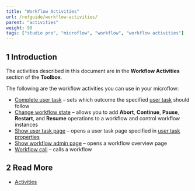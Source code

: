 ```yaml
---
title: "Workflow Activities"
url: /refguide/workflow-activities/
parent: "activities"
weight: 90
tags: ["studio pro", "microflow", "workflow", "workflow activities"]
---
```


## 1 Introduction

The activities described in this document are in the **Workflow Activities** section of the **Toolbox**.

The following are the workflow activities you can use in your microflow:

* [Complete user task](/refguide/complete-task/) – sets which outcome the specified [user task](/refguide/user-task/) should follow
* [Change workflow state](/refguide/change-workflow-state/) – allows you to add **Abort**, **Continue**, **Pause**, **Restart**, and **Resume** operations to a workflow and control workflow instances
* [Show user task page](/refguide/show-task-page/) – opens a user task page specified in [user task properties](/refguide/user-task/) 
* [Show workflow admin page](/refguide/show-workflow-page/) – opens a workflow overview page
* [Workflow call](/refguide/workflow-call/) – calls a workflow

## 2 Read More

* [Activities](/refguide/activities/)

